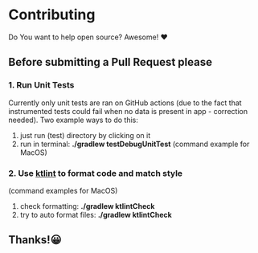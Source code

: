 # Contributing

Do You want to help open source? Awesome! ❤️

## Before submitting a Pull Request please

### 1. Run Unit Tests
Currently only unit tests are ran on GitHub actions (due to the fact that instrumented tests could fail when no data is present in app - correction needed).
Two example ways to do this:
1. just run (test) directory by clicking on it
2. run in terminal: **./gradlew testDebugUnitTest** (command example for MacOS)

### 2. Use [ktlint](https://github.com/pinterest/ktlint) to format code and match style
(command examples for MacOS)
1. check formatting: **./gradlew ktlintCheck**
2. try to auto format files: **./gradlew ktlintCheck**

## Thanks!😀
